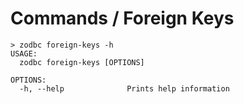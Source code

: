# Commands / Foreign Keys

```shell
> zodbc foreign-keys -h
USAGE:
  zodbc foreign-keys [OPTIONS]

OPTIONS:
  -h, --help              Prints help information
```
